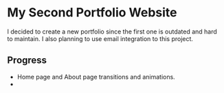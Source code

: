 # My Second Portfolio Website

I decided to create a new portfolio since the first one is outdated and hard to maintain. I also planning to use email integration to this project.
  
## Progress
- Home page and About page transitions and animations.
- 